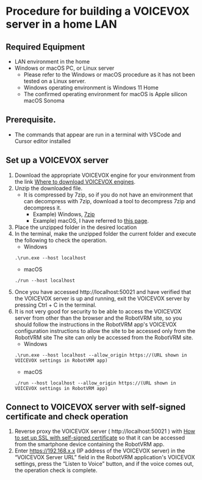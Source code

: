# Procedure for building a VOICEVOX server in a home LAN

## Required Equipment

- LAN environment in the home
- Windows or macOS PC, or Linux server
  - Please refer to the Windows or macOS procedure as it has not been tested on a Linux server.
  - Windows operating environment is Windows 11 Home
  - The confirmed operating environment for macOS is Apple silicon macOS Sonoma

## Prerequisite.

- The commands that appear are run in a terminal with VSCode and Cursor editor installed

## Set up a VOICEVOX server

1. Download the appropriate VOICEVOX engine for your environment from the link [Where to download VOICEVOX engines](https://github.com/VOICEVOX/voicevox_engine/releases/latest).
1. Unzip the downloaded file.
   - It is compressed by 7zip, so if you do not have an environment that can decompress with 7zip, download a tool to decompress 7zip and decompress it.
     - Example) Windows, [7zip](https://7-zip.org/download.html)
     - Example) macOS, I have referred to [this page](https://apple.stackexchange.com/a/307975).
1. Place the unzipped folder in the desired location
1. In the terminal, make the unzipped folder the current folder and execute the following to check the operation.
   - Windows
   ```
   .\run.exe --host localhost
   ```
   - macOS
   ```
   ./run --host localhost
   ```
1. Once you have accessed http://localhost:50021 and have verified that the VOICEVOX server is up and running, exit the VOICEVOX server by pressing Ctrl + C in the terminal.
1. It is not very good for security to be able to access the VOICEVOX server from other than the browser and the RobotVRM site, so you should follow the instructions in the RobotVRM app's VOICEVOX configuration instructions to allow the site to be accessed only from the RobotVRM site The site can only be accessed from the RobotVRM site.
   - Windows
   ```
   .\run.exe --host localhost --allow_origin https://(URL shown in VOICEVOX settings in RobotVRM app)
   ```
   - macOS
   ```
   ./run --host localhost --allow_origin https://(URL shown in VOICEVOX settings in RobotVRM app)
   ```

## Connect to VOICEVOX server with self-signed certificate and check operation

1. Reverse proxy the VOICEVOX server ( http://localhost:50021 ) with [How to set up SSL with self-signed certificate](./self_signed_cert_ssl.md) so that it can be accessed from the smartphone device containing the RobotVRM app.
1. Enter https://192.168.x.x (IP address of the VOICEVOX server) in the “VOICEVOX Server URL” field in the RobotVRM application's VOICEVOX settings, press the “Listen to Voice” button, and if the voice comes out, the operation check is complete.
